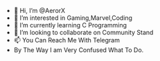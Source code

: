 - 👋 Hi, I’m @AerorX
- 👀 I’m interested in Gaming,Marvel,Coding
- 🌱 I’m currently learning C Programming
- 💞️ I’m looking to collaborate on Community Stand
- 📫 You Can Reach Me With Telegram 
- By The Way I am Very Confused What To Do.
<!---
AerorX/AerorX is a ✨ special ✨ repository because its `README.md` (this file) appears on your GitHub profile.
You can click the Preview link to take a look at your changes.
--->
